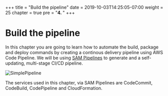 +++
title = "Build the pipeline"
date = 2019-10-03T14:25:05-07:00
weight = 25
chapter = true
pre = "<b>4. </b>"
+++

# Build the pipeline

In this chapter you are going to learn how to automate the build, package and deploy commands by
creating a continous delivery pipeline using AWS Code Pipeline. We will be using [SAM
Pipelines](https://aws.amazon.com/blogs/compute/introducing-aws-sam-pipelines-automatically-generate-deployment-pipelines-for-serverless-applications/)
to generate and a self-updating, multi-stage CI/CD pipeline.

![SimplePipeline](/images/pipeline-art.png)

The services used in this chapter, via SAM Pipelines are CodeCommit, CodeBuild, CodePipeline and
CloudFormation.
